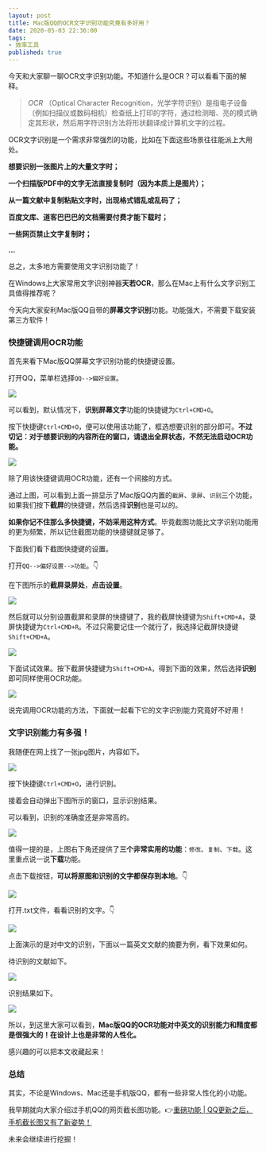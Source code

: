```yaml
---
layout: post
title: Mac版QQ的OCR文字识别功能究竟有多好用？
date: 2020-05-03 22:36:00
tags: 
- 效率工具
published: true
---
```


今天和大家聊一聊OCR文字识别功能。不知道什么是OCR？可以看看下面的解释。

> *OCR* （Optical Character Recognition，光学字符识别）是指电子设备（例如扫描仪或数码相机）检查纸上打印的字符，通过检测暗、亮的模式确定其形状，然后用字符识别方法将形状翻译成计算机文字的过程。

OCR文字识别是一个需求非常强烈的功能，比如在下面这些场景往往能派上大用处。

**想要识别一张图片上的大量文字时；**

**一个扫描版PDF中的文字无法直接复制时（因为本质上是图片）；**

**从一篇文献中复制粘贴文字时，出现格式错乱或乱码了；**

**百度文库、道客巴巴巴的文档需要付费才能下载时；**

**一些网页禁止文字复制时；**

**...**

总之，太多地方需要使用文字识别功能了！

在Windows上大家常用文字识别神器**天若OCR**，那么在Mac上有什么文字识别工具值得推荐呢？

今天向大家安利Mac版QQ自带的**屏幕文字识别**功能。功能强大，不需要下载安装第三方软件！

### 快捷键调用OCR功能

首先来看下Mac版QQ屏幕文字识别功能的快捷键设置。

打开QQ，菜单栏选择`QQ-->偏好设置`。

![](https://figurebed-iseex.oss-cn-hangzhou.aliyuncs.com/img/20200503093747.png)

可以看到，默认情况下，**识别屏幕文字**功能的快捷键为`Ctrl+CMD+O`。

按下快捷键`Ctrl+CMD+O`，便可以使用该功能了，框选想要识别的部分即可。**不过切记：对于想要识别的内容所在的窗口，请退出全屏状态，不然无法启动OCR功能。**

![](https://figurebed-iseex.oss-cn-hangzhou.aliyuncs.com/img/20200503094050.png)

除了用该快捷键调用OCR功能，还有一个间接的方式。

通过上图，可以看到上面一排显示了Mac版QQ内置的`截屏`、`录屏`、`识别`三个功能，如果我们按下**截屏**的快捷键，然后选择**识别**也是可以的。

**如果你记不住那么多快捷键，不妨采用这种方式**。毕竟截图功能比文字识别功能用的更为频繁，所以记住截图功能的快捷键就足够了。

下面我们看下截图快捷键的设置。

打开`QQ-->偏好设置-->功能`。👇

在下图所示的**截屏录屏处**，**点击设置**。

![](https://figurebed-iseex.oss-cn-hangzhou.aliyuncs.com/img/20200503094942.png)

然后就可以分别设置截屏和录屏的快捷键了，我的截屏快捷键为`Shift+CMD+A`，录屏快捷键为`Ctrl+CMD+R`。不过只需要记住一个就行了，我选择记截屏快捷键`Shift+CMD+A`。

![](https://figurebed-iseex.oss-cn-hangzhou.aliyuncs.com/img/20200503095047.png)

下面试试效果。按下截屏快捷键为`Shift+CMD+A`，得到下面的效果，然后选择**识别**即可同样使用OCR功能。

![](https://figurebed-iseex.oss-cn-hangzhou.aliyuncs.com/img/20200503095448.png)

说完调用OCR功能的方法，下面就一起看下它的文字识别能力究竟好不好用！

### 文字识别能力有多强！

我随便在网上找了一张jpg图片，内容如下。

![](https://figurebed-iseex.oss-cn-hangzhou.aliyuncs.com/img/20200503100105.png)

按下快捷键`Ctrl+CMD+O`，进行识别。

接着会自动弹出下图所示的窗口，显示识别结果。

可以看到，识别的准确度还是非常高的。

![](https://figurebed-iseex.oss-cn-hangzhou.aliyuncs.com/img/20200503100359.png)

值得一提的是，上图右下角还提供了**三个非常实用的功能**：`修改`、`复制`、`下载`。这里重点说一说**下载**功能。

点击下载按钮，**可以将原图和识别的文字都保存到本地**。👇

![](https://figurebed-iseex.oss-cn-hangzhou.aliyuncs.com/img/20200503100922.png)

打开.txt文件，看看识别的文字。👇

![](https://figurebed-iseex.oss-cn-hangzhou.aliyuncs.com/img/20200503101016.png)

上面演示的是对中文的识别，下面以一篇英文文献的摘要为例，看下效果如何。

待识别的文献如下。

![](https://figurebed-iseex.oss-cn-hangzhou.aliyuncs.com/img/20200503101241.png)

识别结果如下。

![](https://figurebed-iseex.oss-cn-hangzhou.aliyuncs.com/img/20200503101314.png)

所以，到这里大家可以看到，**Mac版QQ的OCR功能对中英文的识别能力和精度都是很强大的！在设计上也是非常的人性化。**

感兴趣的可以把本文收藏起来！

### 总结

其实，不论是Windows、Mac还是手机版QQ，都有一些非常人性化的小功能。

我早期就向大家介绍过手机QQ的网页截长图功能。👉[重磅功能 \| QQ更新之后，手机截长图又有了新姿势！](https://mp.weixin.qq.com/s/ude28ZDZWII5Y2uUJOTd3A)

未来会继续进行挖掘！

